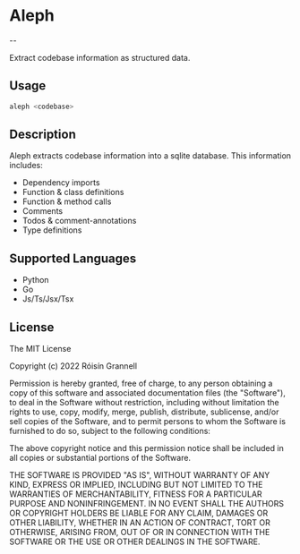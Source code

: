 
# Aleph
--

Extract codebase information as structured data.

## Usage

```bash
aleph <codebase>
```

## Description

Aleph extracts codebase information into a sqlite database. This information includes:

- Dependency imports
- Function & class definitions
- Function & method calls
- Comments
- Todos & comment-annotations
- Type definitions

## Supported Languages

- Python
- Go
- Js/Ts/Jsx/Tsx

## License

The MIT License

Copyright (c) 2022 Róisín Grannell

Permission is hereby granted, free of charge, to any person obtaining a copy of this software and associated documentation files (the "Software"), to deal in the Software without restriction, including without limitation the rights to use, copy, modify, merge, publish, distribute, sublicense, and/or sell copies of the Software, and to permit persons to whom the Software is furnished to do so, subject to the following conditions:

The above copyright notice and this permission notice shall be included in all copies or substantial portions of the Software.

THE SOFTWARE IS PROVIDED "AS IS", WITHOUT WARRANTY OF ANY KIND, EXPRESS OR IMPLIED, INCLUDING BUT NOT LIMITED TO THE WARRANTIES OF MERCHANTABILITY, FITNESS FOR A PARTICULAR PURPOSE AND NONINFRINGEMENT. IN NO EVENT SHALL THE AUTHORS OR COPYRIGHT HOLDERS BE LIABLE FOR ANY CLAIM, DAMAGES OR OTHER LIABILITY, WHETHER IN AN ACTION OF CONTRACT, TORT OR OTHERWISE, ARISING FROM, OUT OF OR IN CONNECTION WITH THE SOFTWARE OR THE USE OR OTHER DEALINGS IN THE SOFTWARE.

